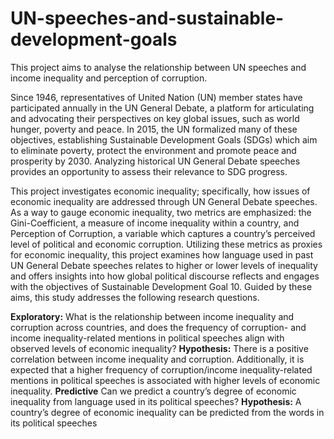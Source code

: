 # UN-speeches-and-sustainable-development-goals
This project aims to analyse the relationship between UN speeches and income inequality and perception of corruption.

Since 1946, representatives of United Nation (UN) member states have participated annually in the UN General Debate, a platform for articulating and advocating their perspectives on key global issues, such as world hunger, poverty and peace. In 2015, the UN formalized many of these objectives, establishing Sustainable Development Goals (SDGs) which aim to eliminate poverty, protect the environment and promote peace and prosperity by 2030. Analyzing historical UN General Debate speeches provides an opportunity to assess their relevance to SDG progress.

This project investigates economic inequality; specifically, how issues of economic inequality are addressed through UN General Debate speeches. As a way to gauge economic inequality, two metrics are emphasized: the Gini-Coefficient, a measure of income inequality within a country, and Perception of Corruption, a variable which captures a country’s perceived level of political and economic corruption. Utilizing these metrics as proxies for economic inequality, this project examines how language used in past UN General Debate speeches relates to higher or lower levels of inequality and offers insights into how global political discourse reflects and engages with the objectives of Sustainable Development Goal 10. Guided by these aims, this study addresses the following research questions.

**Exploratory:** What is the relationship between income inequality and corruption across countries, and does the frequency of corruption- and income inequality-related mentions in political speeches align with observed levels of economic inequality?
  **Hypothesis:** There is a positive correlation between income inequality and corruption. Additionally, it is expected that a higher frequency of corruption/income inequality-related mentions in political speeches is associated with higher levels of economic inequality.
**Predictive** Can we predict a country’s degree of economic inequality from language used in its political speeches?
  **Hypothesis:** A country’s degree of economic inequality can be predicted from the words in its political speeches
